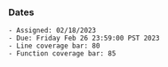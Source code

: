 ### Dates

    - Assigned: 02/18/2023
    - Due: Friday Feb 26 23:59:00 PST 2023
    - Line coverage bar: 80
    - Function coverage bar: 85
